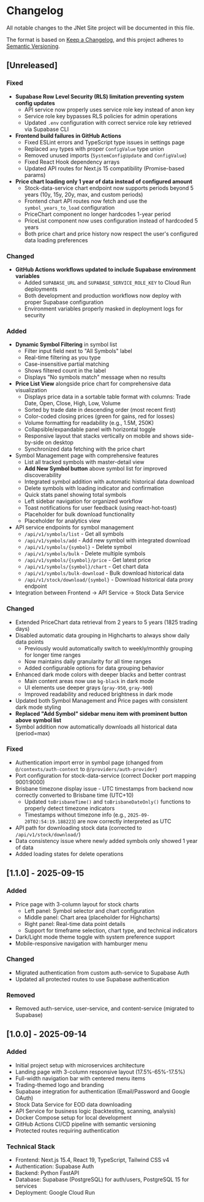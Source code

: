 # Changelog

All notable changes to the JNet Site project will be documented in this file.

The format is based on [Keep a Changelog](https://keepachangelog.com/en/1.0.0/),
and this project adheres to [Semantic Versioning](https://semver.org/spec/v2.0.0.html).

## [Unreleased]

### Fixed
- **Supabase Row Level Security (RLS) limitation preventing system config updates**
  - API service now properly uses service role key instead of anon key
  - Service role key bypasses RLS policies for admin operations
  - Updated `.env` configuration with correct service role key retrieved via Supabase CLI
- **Frontend build failures in GitHub Actions**
  - Fixed ESLint errors and TypeScript type issues in settings page
  - Replaced `any` types with proper `ConfigValue` type union
  - Removed unused imports (`SystemConfigUpdate` and `ConfigValue`)
  - Fixed React Hook dependency arrays
  - Updated API routes for Next.js 15 compatibility (Promise-based params)
- **Price chart loading only 1 year of data instead of configured amount**
  - Stock-data-service chart endpoint now supports periods beyond 5 years (10y, 15y, 20y, max, and custom periods)
  - Frontend chart API routes now fetch and use the `symbol_years_to_load` configuration
  - PriceChart component no longer hardcodes 1-year period
  - PriceList component now uses configuration instead of hardcoded 5 years
  - Both price chart and price history now respect the user's configured data loading preferences

### Changed  
- **GitHub Actions workflows updated to include Supabase environment variables**
  - Added `SUPABASE_URL` and `SUPABASE_SERVICE_ROLE_KEY` to Cloud Run deployments
  - Both development and production workflows now deploy with proper Supabase configuration
  - Environment variables properly masked in deployment logs for security

### Added
- **Dynamic Symbol Filtering** in symbol list
  - Filter input field next to "All Symbols" label
  - Real-time filtering as you type
  - Case-insensitive partial matching
  - Shows filtered count in the label
  - Displays "No symbols match" message when no results
- **Price List View** alongside price chart for comprehensive data visualization
  - Displays price data in a sortable table format with columns: Trade Date, Open, Close, High, Low, Volume
  - Sorted by trade date in descending order (most recent first)
  - Color-coded closing prices (green for gains, red for losses)
  - Volume formatting for readability (e.g., 1.5M, 250K)
  - Collapsible/expandable panel with horizontal toggle
  - Responsive layout that stacks vertically on mobile and shows side-by-side on desktop
  - Synchronized data fetching with the price chart
- Symbol Management page with comprehensive features
  - List all tracked symbols with master-detail view
  - **Add New Symbol button** above symbol list for improved discoverability
  - Integrated symbol addition with automatic historical data download
  - Delete symbols with loading indicator and confirmation
  - Quick stats panel showing total symbols
  - Left sidebar navigation for organized workflow
  - Toast notifications for user feedback (using react-hot-toast)
  - Placeholder for bulk download functionality
  - Placeholder for analytics view
- API service endpoints for symbol management
  - `/api/v1/symbols/list` - Get all symbols
  - `/api/v1/symbols/add` - Add new symbol with integrated download
  - `/api/v1/symbols/{symbol}` - Delete symbol
  - `/api/v1/symbols/bulk` - Delete multiple symbols
  - `/api/v1/symbols/{symbol}/price` - Get latest price
  - `/api/v1/symbols/{symbol}/chart` - Get chart data
  - `/api/v1/symbols/bulk-download` - Bulk download historical data
  - `/api/v1/stock/download/{symbol}` - Download historical data proxy endpoint
- Integration between Frontend → API Service → Stock Data Service

### Changed
- Extended PriceChart data retrieval from 2 years to 5 years (1825 trading days)
- Disabled automatic data grouping in Highcharts to always show daily data points
  - Previously would automatically switch to weekly/monthly grouping for longer time ranges
  - Now maintains daily granularity for all time ranges
  - Added configurable options for data grouping behavior
- Enhanced dark mode colors with deeper blacks and better contrast
  - Main content areas now use `bg-black` in dark mode
  - UI elements use deeper grays (`gray-950`, `gray-900`)
  - Improved readability and reduced brightness in dark mode
- Updated both Symbol Management and Price pages with consistent dark mode styling
- **Replaced "Add Symbol" sidebar menu item with prominent button above symbol list**
- Symbol addition now automatically downloads all historical data (period=max)

### Fixed
- Authentication import error in symbol page (changed from `@/contexts/auth-context` to `@/providers/auth-provider`)
- Port configuration for stock-data-service (correct Docker port mapping 9001:9000)
- Brisbane timezone display issue - UTC timestamps from backend now correctly converted to Brisbane time (UTC+10)
  - Updated `toBrisbaneTime()` and `toBrisbaneDateOnly()` functions to properly detect timezone indicators
  - Timestamps without timezone info (e.g., `2025-09-20T02:54:19.188223`) are now correctly interpreted as UTC
- API path for downloading stock data (corrected to `/api/v1/stock/download/`)
- Data consistency issue where newly added symbols only showed 1 year of data
- Added loading states for delete operations

## [1.1.0] - 2025-09-15

### Added
- Price page with 3-column layout for stock charts
  - Left panel: Symbol selector and chart configuration
  - Middle panel: Chart area (placeholder for Highcharts)
  - Right panel: Real-time data point details
  - Support for timeframe selection, chart type, and technical indicators
- Dark/Light mode theme toggle with system preference support
- Mobile-responsive navigation with hamburger menu

### Changed
- Migrated authentication from custom auth-service to Supabase Auth
- Updated all protected routes to use Supabase authentication

### Removed
- Removed auth-service, user-service, and content-service (migrated to Supabase)

## [1.0.0] - 2025-09-14

### Added
- Initial project setup with microservices architecture
- Landing page with 3-column responsive layout (17.5%-65%-17.5%)
- Full-width navigation bar with centered menu items
- Trading-themed logo and branding
- Supabase integration for authentication (Email/Password and Google OAuth)
- Stock Data Service for EOD data downloading
- API Service for business logic (backtesting, scanning, analysis)
- Docker Compose setup for local development
- GitHub Actions CI/CD pipeline with semantic versioning
- Protected routes requiring authentication

### Technical Stack
- Frontend: Next.js 15.4, React 19, TypeScript, Tailwind CSS v4
- Authentication: Supabase Auth
- Backend: Python FastAPI
- Database: Supabase (PostgreSQL) for auth/users, PostgreSQL 15 for services
- Deployment: Google Cloud Run